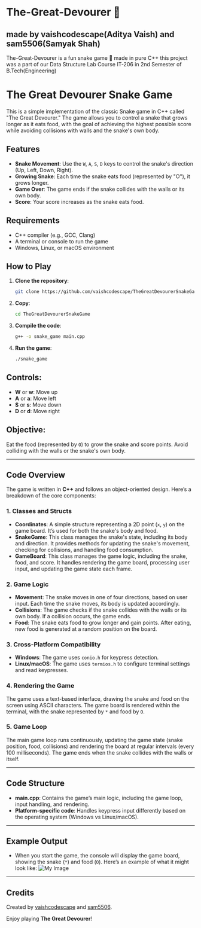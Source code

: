 # The-Great-Devourer 🐍
## made by vaishcodescape(Aditya Vaish) and sam5506(Samyak Shah)

The-Great-Devourer is a fun snake game 🐍 made in pure C++
this project was a part of our Data Structure Lab Course IT-206 in 2nd Semester of B.Tech(Engineering) 
# The Great Devourer Snake Game

This is a simple implementation of the classic Snake game in C++ called "The Great Devourer." The game allows you to control a snake that grows longer as it eats food, with the goal of achieving the highest possible score while avoiding collisions with walls and the snake's own body.

## Features

- **Snake Movement**: Use the `W`, `A`, `S`, `D` keys to control the snake's direction (Up, Left, Down, Right).
- **Growing Snake**: Each time the snake eats food (represented by "O"), it grows longer.
- **Game Over**: The game ends if the snake collides with the walls or its own body.
- **Score**: Your score increases as the snake eats food.

## Requirements

- C++ compiler (e.g., GCC, Clang)
- A terminal or console to run the game
- Windows, Linux, or macOS environment 

## How to Play

1. **Clone the repository**:
   ```bash
   git clone https://github.com/vaishcodescape/TheGreatDevourerSnakeGame.git
   
2. **Copy**:
   ```bash
   cd TheGreatDevourerSnakeGame
   
3. **Compile the code**:
   ```bash
   g++ -o snake_game main.cpp

4. **Run the game**:
   ```bash
   ./snake_game
## Controls:
- **W** or **w**: Move up
- **A** or **a**: Move left
- **S** or **s**: Move down
- **D** or **d**: Move right

## Objective:
Eat the food (represented by `O`) to grow the snake and score points. Avoid colliding with the walls or the snake's own body.

---

## Code Overview
The game is written in **C++** and follows an object-oriented design. Here’s a breakdown of the core components:

### 1. Classes and Structs
- **Coordinates**: A simple structure representing a 2D point (`x`, `y`) on the game board. It’s used for both the snake's body and food.
- **SnakeGame**: This class manages the snake's state, including its body and direction. It provides methods for updating the snake's movement, checking for collisions, and handling food consumption.
- **GameBoard**: This class manages the game logic, including the snake, food, and score. It handles rendering the game board, processing user input, and updating the game state each frame.

### 2. Game Logic
- **Movement**: The snake moves in one of four directions, based on user input. Each time the snake moves, its body is updated accordingly.
- **Collisions**: The game checks if the snake collides with the walls or its own body. If a collision occurs, the game ends.
- **Food**: The snake eats food to grow longer and gain points. After eating, new food is generated at a random position on the board.

### 3. Cross-Platform Compatibility
- **Windows**: The game uses `conio.h` for keypress detection.
- **Linux/macOS**: The game uses `termios.h` to configure terminal settings and read keypresses.

### 4. Rendering the Game
The game uses a text-based interface, drawing the snake and food on the screen using ASCII characters. The game board is rendered within the terminal, with the snake represented by `*` and food by `O`.

### 5. Game Loop
The main game loop runs continuously, updating the game state (snake position, food, collisions) and rendering the board at regular intervals (every 100 milliseconds). The game ends when the snake collides with the walls or itself.

---

## Code Structure
- **main.cpp**: Contains the game’s main logic, including the game loop, input handling, and rendering.
- **Platform-specific code**: Handles keypress input differently based on the operating system (Windows vs Linux/macOS).
---
## Example Output
- When you start the game, the console will display the game board, showing the snake (`*`) and food (`O`). Here’s an example of what it might look like:
![My Image](https://github.com/vaishcodescape/The-Great-Devourer/blob/main/images/Screenshot%202025-02-02%20at%2010.11.27%E2%80%AFPM.png)
---
## Credits
Created by [vaishcodescape](https://github.com/vaishcodescape) and [sam5506](https://github.com/sam5506).

Enjoy playing **The Great Devourer**!
